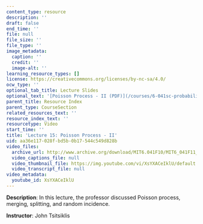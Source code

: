 ```yaml
---
content_type: resource
description: ''
draft: false
end_time: ''
file: null
file_size: ''
file_type: ''
image_metadata:
  caption: ''
  credit: ''
  image-alt: ''
learning_resource_types: []
license: https://creativecommons.org/licenses/by-nc-sa/4.0/
ocw_type: ''
optional_tab_title: Lecture Slides
optional_text: '[Poisson Process - II (PDF)](/courses/6-041sc-probabilistic-systems-analysis-and-applied-probability-fall-2013/resources/mit6_041scf13_l15)'
parent_title: Resource Index
parent_type: CourseSection
related_resources_text: ''
resource_index_text: ''
resourcetype: Video
start_time: ''
title: 'Lecture 15: Poisson Process - II'
uid: aa36e117-028f-bd5b-0b17-544c549d828b
video_files:
  archive_url: http://www.archive.org/download/MIT6.041F10/MIT6_041F11_lec15_300k.mp4
  video_captions_file: null
  video_thumbnail_file: https://img.youtube.com/vi/XsYXACeIklU/default.jpg
  video_transcript_file: null
video_metadata:
  youtube_id: XsYXACeIklU
---
```

**Description**: In this lecture, the professor discussed Poisson process, merging, splitting, and random incidence.

**Instructor**: John Tsitsiklis